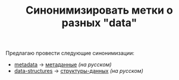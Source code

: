 ﻿---
title: "Синонимизировать метки о разных &quot;data&quot;"
se.owner.user_id: 507426
se.owner.display_name: "wchistow"
se.owner.link: "https://ru.meta.stackoverflow.com/users/507426/wchistow"
se.link: "https://ru.meta.stackoverflow.com/questions/14228/%d0%a1%d0%b8%d0%bd%d0%be%d0%bd%d0%b8%d0%bc%d0%b8%d0%b7%d0%b8%d1%80%d0%be%d0%b2%d0%b0%d1%82%d1%8c-%d0%bc%d0%b5%d1%82%d0%ba%d0%b8-%d0%be-%d1%80%d0%b0%d0%b7%d0%bd%d1%8b%d1%85-data"
se.question_id: 14228
se.post_type: question
---
<p>Предлагаю провести следующие синонимизации:</p>
<ul>
<li><a href="https://ru.stackoverflow.com/questions/tagged/metadata" class="post-tag" title="показать вопросы с меткой [metadata]" aria-label="показать вопросы с меткой [metadata]" rel="tag" aria-labelledby="tag-metadata-tooltip-container">metadata</a> -&gt; <a href="https://ru.stackoverflow.com/questions/tagged/%d0%bc%d0%b5%d1%82%d0%b0%d0%b4%d0%b0%d0%bd%d0%bd%d1%8b%d0%b5" class="post-tag" title="показать вопросы с меткой [метаданные]" aria-label="показать вопросы с меткой [метаданные]" rel="tag" aria-labelledby="tag-метаданные-tooltip-container">метаданные</a> <em>(на русском)</em></li>
<li><a href="https://ru.stackoverflow.com/questions/tagged/data-structures" class="post-tag" title="показать вопросы с меткой [data-structures]" aria-label="показать вопросы с меткой [data-structures]" rel="tag" aria-labelledby="tag-data-structures-tooltip-container">data-structures</a> -&gt; <a href="https://ru.stackoverflow.com/questions/tagged/%d1%81%d1%82%d1%80%d1%83%d0%ba%d1%82%d1%83%d1%80%d1%8b-%d0%b4%d0%b0%d0%bd%d0%bd%d1%8b%d1%85" class="post-tag" title="показать вопросы с меткой [структуры-данных]" aria-label="показать вопросы с меткой [структуры-данных]" rel="tag" aria-labelledby="tag-структуры-данных-tooltip-container">структуры-данных</a> <em>(на русском)</em></li>
</ul>
